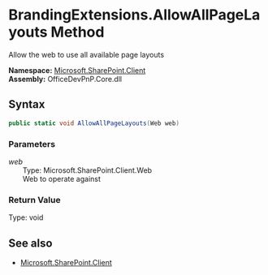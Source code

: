 # BrandingExtensions.AllowAllPageLayouts Method  
Allow the web to use all available page layouts  

**Namespace:** [Microsoft.SharePoint.Client](Microsoft.SharePoint.Client.md)  
**Assembly:** OfficeDevPnP.Core.dll  
## Syntax
```C#
public static void AllowAllPageLayouts(Web web)
```
### Parameters
*web*  
&emsp;&emsp;Type: Microsoft.SharePoint.Client.Web  
&emsp;&emsp;Web to operate against  
### Return Value
Type: void  

## See also
- [Microsoft.SharePoint.Client](Microsoft.SharePoint.Client.md)
